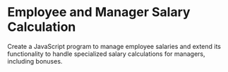 # Employee and Manager Salary Calculation
 Create a JavaScript program to manage employee salaries and extend its functionality to handle specialized salary calculations for managers, including bonuses.

